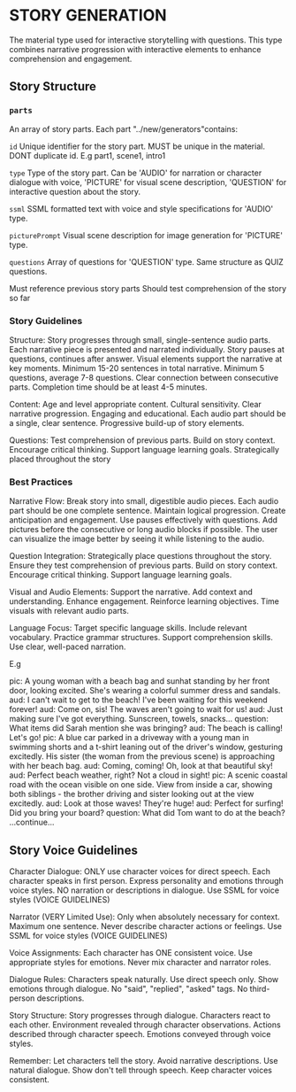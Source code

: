 # STORY GENERATION

The material type used for interactive storytelling with questions. This type combines narrative progression with interactive elements to enhance comprehension and engagement.

## Story Structure

### `parts`

An array of story parts. Each part "../new/generators"contains:

`id` Unique identifier for the story part. MUST be unique in the material. DONT duplicate id. E.g part1, scene1, intro1

`type` Type of the story part. Can be 'AUDIO' for narration or character dialogue with voice, 'PICTURE' for visual scene description, 'QUESTION' for interactive question about the story.

`ssml` SSML formatted text with voice and style specifications for 'AUDIO' type.

`picturePrompt` Visual scene description for image generation for 'PICTURE' type.

`questions` Array of questions for 'QUESTION' type. Same structure as QUIZ questions.

Must reference previous story parts
Should test comprehension of the story so far

### Story Guidelines

Structure: Story progresses through small, single-sentence audio parts. Each narrative piece is presented and narrated individually. Story pauses at questions, continues after answer. Visual elements support the narrative at key moments. Minimum 15-20 sentences in total narrative. Minimum 5 questions, average 7-8 questions. Clear connection between consecutive parts. Completion time should be at least 4-5 minutes.

Content: Age and level appropriate content. Cultural sensitivity. Clear narrative progression. Engaging and educational. Each audio part should be a single, clear sentence. Progressive build-up of story elements.

Questions: Test comprehension of previous parts. Build on story context. Encourage critical thinking. Support language learning goals. Strategically placed throughout the story

### Best Practices

Narrative Flow: Break story into small, digestible audio pieces. Each audio part should be one complete sentence. Maintain logical progression. Create anticipation and engagement. Use pauses effectively with questions. Add pictures before the consecutive or long audio blocks if possible. The user can visualize the image better by seeing it while listening to the audio.

Question Integration: Strategically place questions throughout the story. Ensure they test comprehension of previous parts. Build on story context. Encourage critical thinking. Support language learning goals.

Visual and Audio Elements: Support the narrative. Add context and understanding. Enhance engagement. Reinforce learning objectives. Time visuals with relevant audio parts.

Language Focus: Target specific language skills. Include relevant vocabulary. Practice grammar structures. Support comprehension skills. Use clear, well-paced narration.

E.g

pic: A young woman with a beach bag and sunhat standing by her front door, looking excited. She's wearing a colorful summer dress and sandals.
aud: I can't wait to get to the beach! I've been waiting for this weekend forever!
aud: Come on, sis! The waves aren't going to wait for us!
aud: Just making sure I've got everything. Sunscreen, towels, snacks...
question: What items did Sarah mention she was bringing?
aud: The beach is calling! Let's go!
pic: A blue car parked in a driveway with a young man in swimming shorts and a t-shirt leaning out of the driver's window, gesturing excitedly. His sister (the woman from the previous scene) is approaching with her beach bag.
aud: Coming, coming! Oh, look at that beautiful sky!
aud: Perfect beach weather, right? Not a cloud in sight!
pic: A scenic coastal road with the ocean visible on one side. View from inside a car, showing both siblings - the brother driving and sister looking out at the view excitedly.
aud: Look at those waves! They're huge!
aud: Perfect for surfing! Did you bring your board?
question: What did Tom want to do at the beach?
...continue...

## Story Voice Guidelines

Character Dialogue: ONLY use character voices for direct speech. Each character speaks in first person. Express personality and emotions through voice styles. NO narration or descriptions in dialogue. Use SSML for voice styles (VOICE GUIDELINES)

Narrator (VERY Limited Use): Only when absolutely necessary for context. Maximum one sentence. Never describe character actions or feelings. Use SSML for voice styles (VOICE GUIDELINES)

Voice Assignments: Each character has ONE consistent voice. Use appropriate styles for emotions. Never mix character and narrator roles.

Dialogue Rules: Characters speak naturally. Use direct speech only. Show emotions through dialogue. No "said", "replied", "asked" tags. No third-person descriptions.

Story Structure: Story progresses through dialogue. Characters react to each other. Environment revealed through character observations. Actions described through character speech. Emotions conveyed through voice styles.

Remember: Let characters tell the story. Avoid narrative descriptions. Use natural dialogue. Show don't tell through speech. Keep character voices consistent.
